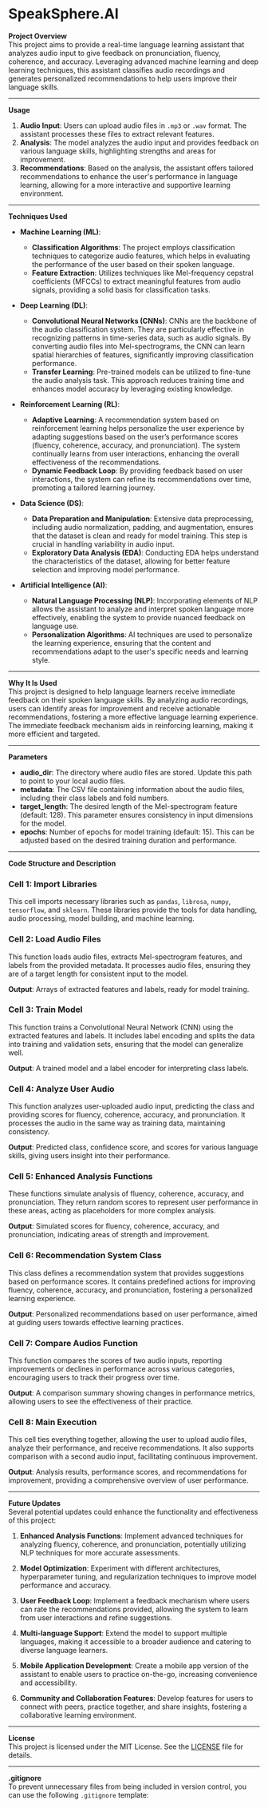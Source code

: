 # SpeakSphere.AI

**Project Overview**  
This project aims to provide a real-time language learning assistant that analyzes audio input to give feedback on pronunciation, fluency, coherence, and accuracy. Leveraging advanced machine learning and deep learning techniques, this assistant classifies audio recordings and generates personalized recommendations to help users improve their language skills.

---

**Usage**  
1. **Audio Input**: Users can upload audio files in `.mp3` or `.wav` format. The assistant processes these files to extract relevant features.
2. **Analysis**: The model analyzes the audio input and provides feedback on various language skills, highlighting strengths and areas for improvement.
3. **Recommendations**: Based on the analysis, the assistant offers tailored recommendations to enhance the user's performance in language learning, allowing for a more interactive and supportive learning environment.

---

**Techniques Used**  
- **Machine Learning (ML)**: 
  - **Classification Algorithms**: The project employs classification techniques to categorize audio features, which helps in evaluating the performance of the user based on their spoken language.
  - **Feature Extraction**: Utilizes techniques like Mel-frequency cepstral coefficients (MFCCs) to extract meaningful features from audio signals, providing a solid basis for classification tasks.

- **Deep Learning (DL)**: 
  - **Convolutional Neural Networks (CNNs)**: CNNs are the backbone of the audio classification system. They are particularly effective in recognizing patterns in time-series data, such as audio signals. By converting audio files into Mel-spectrograms, the CNN can learn spatial hierarchies of features, significantly improving classification performance.
  - **Transfer Learning**: Pre-trained models can be utilized to fine-tune the audio analysis task. This approach reduces training time and enhances model accuracy by leveraging existing knowledge.

- **Reinforcement Learning (RL)**: 
  - **Adaptive Learning**: A recommendation system based on reinforcement learning helps personalize the user experience by adapting suggestions based on the user’s performance scores (fluency, coherence, accuracy, and pronunciation). The system continually learns from user interactions, enhancing the overall effectiveness of the recommendations.
  - **Dynamic Feedback Loop**: By providing feedback based on user interactions, the system can refine its recommendations over time, promoting a tailored learning journey.

- **Data Science (DS)**: 
  - **Data Preparation and Manipulation**: Extensive data preprocessing, including audio normalization, padding, and augmentation, ensures that the dataset is clean and ready for model training. This step is crucial in handling variability in audio input.
  - **Exploratory Data Analysis (EDA)**: Conducting EDA helps understand the characteristics of the dataset, allowing for better feature selection and improving model performance.

- **Artificial Intelligence (AI)**: 
  - **Natural Language Processing (NLP)**: Incorporating elements of NLP allows the assistant to analyze and interpret spoken language more effectively, enabling the system to provide nuanced feedback on language use.
  - **Personalization Algorithms**: AI techniques are used to personalize the learning experience, ensuring that the content and recommendations adapt to the user's specific needs and learning style.

---

**Why It Is Used**  
This project is designed to help language learners receive immediate feedback on their spoken language skills. By analyzing audio recordings, users can identify areas for improvement and receive actionable recommendations, fostering a more effective language learning experience. The immediate feedback mechanism aids in reinforcing learning, making it more efficient and targeted.

---

**Parameters**  
- **audio_dir**: The directory where audio files are stored. Update this path to point to your local audio files.
- **metadata**: The CSV file containing information about the audio files, including their class labels and fold numbers.
- **target_length**: The desired length of the Mel-spectrogram feature (default: 128). This parameter ensures consistency in input dimensions for the model.
- **epochs**: Number of epochs for model training (default: 15). This can be adjusted based on the desired training duration and performance.

---

**Code Structure and Description**  

### Cell 1: Import Libraries
This cell imports necessary libraries such as `pandas`, `librosa`, `numpy`, `tensorflow`, and `sklearn`. These libraries provide the tools for data handling, audio processing, model building, and machine learning.

### Cell 2: Load Audio Files
This function loads audio files, extracts Mel-spectrogram features, and labels from the provided metadata. It processes audio files, ensuring they are of a target length for consistent input to the model.

**Output**: Arrays of extracted features and labels, ready for model training.

### Cell 3: Train Model
This function trains a Convolutional Neural Network (CNN) using the extracted features and labels. It includes label encoding and splits the data into training and validation sets, ensuring that the model can generalize well.

**Output**: A trained model and a label encoder for interpreting class labels.

### Cell 4: Analyze User Audio
This function analyzes user-uploaded audio input, predicting the class and providing scores for fluency, coherence, accuracy, and pronunciation. It processes the audio in the same way as training data, maintaining consistency.

**Output**: Predicted class, confidence score, and scores for various language skills, giving users insight into their performance.

### Cell 5: Enhanced Analysis Functions
These functions simulate analysis of fluency, coherence, accuracy, and pronunciation. They return random scores to represent user performance in these areas, acting as placeholders for more complex analysis.

**Output**: Simulated scores for fluency, coherence, accuracy, and pronunciation, indicating areas of strength and improvement.

### Cell 6: Recommendation System Class
This class defines a recommendation system that provides suggestions based on performance scores. It contains predefined actions for improving fluency, coherence, accuracy, and pronunciation, fostering a personalized learning experience.

**Output**: Personalized recommendations based on user performance, aimed at guiding users towards effective learning practices.

### Cell 7: Compare Audios Function
This function compares the scores of two audio inputs, reporting improvements or declines in performance across various categories, encouraging users to track their progress over time.

**Output**: A comparison summary showing changes in performance metrics, allowing users to see the effectiveness of their practice.

### Cell 8: Main Execution
This cell ties everything together, allowing the user to upload audio files, analyze their performance, and receive recommendations. It also supports comparison with a second audio input, facilitating continuous improvement.

**Output**: Analysis results, performance scores, and recommendations for improvement, providing a comprehensive overview of user performance.

---

**Future Updates**  
Several potential updates could enhance the functionality and effectiveness of this project:

1. **Enhanced Analysis Functions**: Implement advanced techniques for analyzing fluency, coherence, and pronunciation, potentially utilizing NLP techniques for more accurate assessments.
  
2. **Model Optimization**: Experiment with different architectures, hyperparameter tuning, and regularization techniques to improve model performance and accuracy.

3. **User Feedback Loop**: Implement a feedback mechanism where users can rate the recommendations provided, allowing the system to learn from user interactions and refine suggestions.

4. **Multi-language Support**: Extend the model to support multiple languages, making it accessible to a broader audience and catering to diverse language learners.

5. **Mobile Application Development**: Create a mobile app version of the assistant to enable users to practice on-the-go, increasing convenience and accessibility.

6. **Community and Collaboration Features**: Develop features for users to connect with peers, practice together, and share insights, fostering a collaborative learning environment.

---

**License**  
This project is licensed under the MIT License. See the [LICENSE](LICENSE) file for details.

---

**.gitignore**  
To prevent unnecessary files from being included in version control, you can use the following `.gitignore` template:

